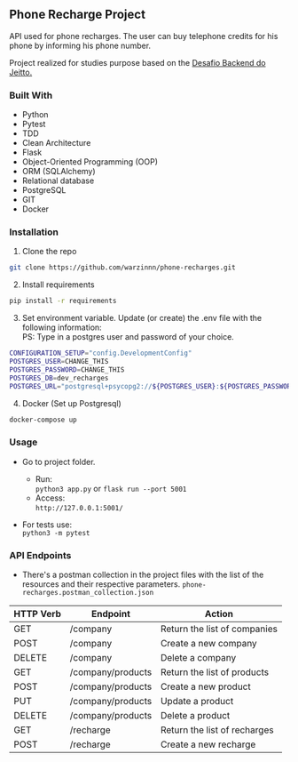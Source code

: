 ## Phone Recharge Project


API used for phone recharges. The user can buy telephone credits for his phone by informing his phone number.

Project realized for studies purpose based on the [Desafio Backend do Jeitto.](https://github.com/Jeitto/jeitto-backend-challenge-201901)


### Built With
- Python
- Pytest
- TDD
- Clean Architecture
- Flask
- Object-Oriented Programming (OOP)
- ORM (SQLAlchemy)
- Relational database
- PostgreSQL
- GIT
- Docker

### Installation

1. Clone the repo
```sh
git clone https://github.com/warzinnn/phone-recharges.git
```

2. Install requirements
```sh
pip install -r requirements
```

3. Set environment variable. Update (or create) the .env file with the following information:  
PS: Type in a postgres user and password of your choice.
```sh
CONFIGURATION_SETUP="config.DevelopmentConfig"
POSTGRES_USER=CHANGE_THIS
POSTGRES_PASSWORD=CHANGE_THIS
POSTGRES_DB=dev_recharges
POSTGRES_URL="postgresql+psycopg2://${POSTGRES_USER}:${POSTGRES_PASSWORD}@localhost:5432/${POSTGRES_DB}"
```

4. Docker (Set up Postgresql)
```sh 
docker-compose up
```

### Usage
- Go to project folder. 
    - Run:  
        `python3 app.py` or `flask run --port 5001`
    - Access:  
        `http://127.0.0.1:5001/`

- For tests use:  
    `python3 -m pytest`

### API Endpoints
- There's a postman collection in the project files with the list of the resources and their respective parameters.
    `phone-recharges.postman_collection.json`

| HTTP Verb | Endpoint | Action |
| --- | --- | --- |
| GET | /company |  Return the list of companies |
| POST | /company |  Create a new company |
| DELETE | /company |  Delete a company |
| GET | /company/products |  Return the list of products |
| POST | /company/products |  Create a new product |
| PUT | /company/products |  Update a product |
| DELETE | /company/products |  Delete a product |
| GET | /recharge |  Return the list of recharges |
| POST | /recharge |  Create a new recharge |